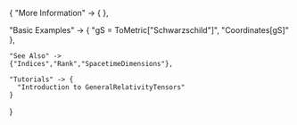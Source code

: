 {
  "More Information" -> {
  },

  "Basic Examples" -> {
    "gS = ToMetric[\"Schwarzschild\"]",
    "Coordinates[gS]"
    },

    "See Also" ->
    {"Indices","Rank","SpacetimeDimensions"},

    "Tutorials" -> {
      "Introduction to GeneralRelativityTensors"
    }

}
